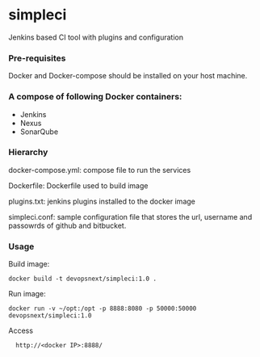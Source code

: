 # simpleci
Jenkins based CI tool with plugins and configuration

### Pre-requisites
Docker and Docker-compose should be installed on your host machine.

### A compose of following Docker containers:

* Jenkins
* Nexus
* SonarQube

### Hierarchy

docker-compose.yml: compose file to run the services

Dockerfile: Dockerfile used to build image

plugins.txt: jenkins plugins installed to the docker image

simpleci.conf: sample configuration file that stores the url, username and passowrds of github and bitbucket.

### Usage

Build image:

```shell
docker build -t devopsnext/simpleci:1.0 .
```

Run image:

```shell
docker run -v ~/opt:/opt -p 8888:8080 -p 50000:50000 devopsnext/simpleci:1.0
```

Access 
```shell
  http://<docker IP>:8888/
```
